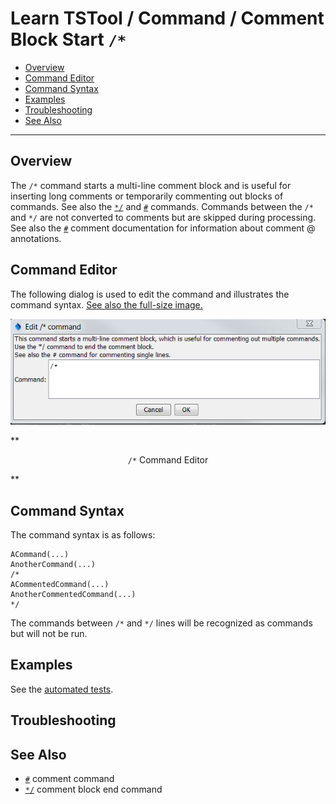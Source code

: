 # Learn TSTool / Command / Comment Block Start `/*` #

* [Overview](#overview)
* [Command Editor](#command-editor)
* [Command Syntax](#command-syntax)
* [Examples](#examples)
* [Troubleshooting](#troubleshooting)
* [See Also](#see-also)

-------------------------

## Overview ##

The `/*` command starts a multi-line comment block and is useful for inserting long comments or
temporarily commenting out blocks of commands.
See also the [`*/`](../CommentBlockEnd/CommentBlockEnd) and [`#`](../Comment/Comment) commands.
Commands between the `/*` and `*/` are not converted to comments but are skipped during processing.
See also the [`#`](../Comment/Comment) comment documentation for information about comment @ annotations.

## Command Editor ##

The following dialog is used to edit the command and illustrates the command syntax.
<a href="../CommentBlockStart.png">See also the full-size image.</a>

![CommentBlockStart](CommentBlockStart.png)

**<p style="text-align: center;">
`/*` Command Editor
</p>**

## Command Syntax ##

The command syntax is as follows:

```text
ACommand(...)
AnotherCommand(...)
/*
ACommentedCommand(...)
AnotherCommentedCommand(...)
*/
```

The commands between `/*` and `*/` lines will be recognized as commands but will not be run.

## Examples ##

See the [automated tests](https://github.com/OpenWaterFoundation/cdss-app-tstool-test/tree/master/test/regression/commands/general/CommentBlock).

## Troubleshooting ##

## See Also ##

* [`#`](../Comment/Comment) comment command
* [`*/`](../CommentBlockEnd/CommentBlockEnd) comment block end command
